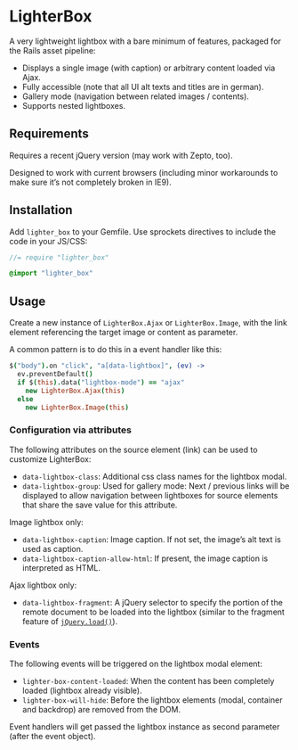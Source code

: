 # LighterBox

A very lightweight lightbox with a bare minimum of features, packaged for the Rails asset pipeline:

 * Displays a single image (with caption) or arbitrary content loaded via Ajax.
 * Fully accessible (note that all UI alt texts and titles are in german).
 * Gallery mode (navigation between related images / contents).
 * Supports nested lightboxes.


## Requirements

Requires a recent jQuery version (may work with Zepto, too).

Designed to work with current browsers (including minor workarounds to make sure it’s not completely broken in IE9).


## Installation

Add `lighter_box` to your Gemfile. Use sprockets directives to include the code in your JS/CSS:

```javascript
//= require "lighter_box"
```

```css
@import "lighter_box"
```


## Usage

Create a new instance of `LighterBox.Ajax` or `LighterBox.Image`, with the link element referencing the target image or content as parameter.

A common pattern is to do this in a event handler like this:

```coffee
$("body").on "click", "a[data-lightbox]", (ev) ->
  ev.preventDefault()
  if $(this).data("lightbox-mode") == "ajax"
    new LighterBox.Ajax(this)
  else
    new LighterBox.Image(this)
```


### Configuration via attributes

The following attributes on the source element (link) can be used to customize LighterBox:

 * `data-lightbox-class`: Additional css class names for the lightbox modal.
 * `data-lightbox-group`: Used for gallery mode: Next / previous links will be displayed to allow navigation between lightboxes for source elements that share the save value for this attribute.

Image lightbox only:

 * `data-lightbox-caption`: Image caption. If not set, the image’s alt text is used as caption.
 * `data-lightbox-caption-allow-html`: If present, the image caption is interpreted as HTML.

Ajax lightbox only:

 * `data-lightbox-fragment`: A jQuery selector to specify the portion of the remote document to be loaded into the lightbox (similar to the fragment feature of [`jQuery.load()`](http://api.jquery.com/load/)).


### Events

The following events will be triggered on the lightbox modal element:

 * `lighter-box-content-loaded`: When the content has been completely loaded (lightbox already visible).
 * `lighter-box-will-hide`: Before the lightbox elements (modal, container and backdrop) are removed from the DOM.

Event handlers will get passed the lightbox instance as second parameter (after the event object).
